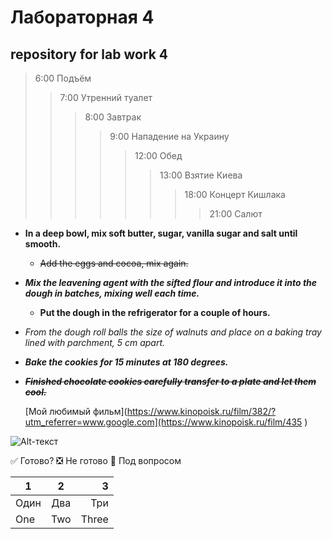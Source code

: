 # Лабораторная 4
## repository for lab work 4 

> 6:00 Подъём
> > 7:00 Утренний туалет
> > > 8:00 Завтрак
> > > >9:00 Нападение на Украину
> > > > >12:00 Обед
> > > > > >13:00 Взятие Киева
> > > > > > >18:00 Концерт Кишлака
> > > > > > > > 21:00 Салют   

-  **In a deep bowl, mix soft butter, sugar, vanilla sugar and salt until smooth.**
    - ~~Add the eggs and cocoa, mix again.~~
- ***Mix the leavening agent with the sifted flour and introduce it into the dough in batches, mixing well each time.***
    - __Put the dough in the refrigerator for a couple of hours.__
- _From the dough roll balls the size of walnuts and place on a baking tray lined with parchment, 5 cm apart._
- ___Bake the cookies for 15 minutes at 180 degrees.___
- ~~*__Finished chocolate cookies carefully transfer to a plate and let them cool.__*~~

  [Мой любимый фильм](https://www.kinopoisk.ru/film/382/?utm_referrer=www.google.com](https://www.kinopoisk.ru/film/435 )
       
![Alt-текст](https://memepedia.ru/wp-content/uploads/2020/11/sobaka-v-kostjume-adidas-1.jpeg "Cat")

:white_check_mark: Готово?
:negative_squared_cross_mark: Не готово
:black_square_button: Под вопросом 

| 1 | 2 | 3 |
|----------------|:---------:|----------------:|
| Один | Два | Три |
| One | Two | Three |
